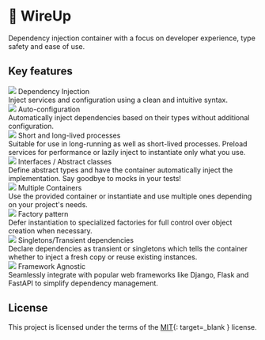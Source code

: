 # :thread: WireUp

Dependency injection container with a focus on developer experience, type safety and ease of use.

## Key features

<div class="card-container">
    <div class="card">
        <div class="card-title">
            <img src="https://cdn.jsdelivr.net/gh/jdecked/twemoji@14.1.2/assets/72x72/27a1.png" /> 
            Dependency Injection
        </div>
        Inject services and configuration using a clean and intuitive syntax.
    </div>
    <div class="card">
        <div class="card-title">
            <img src="https://cdn.jsdelivr.net/gh/jdecked/twemoji@14.1.2/assets/72x72/2699.png" /> 
            Auto-configuration
        </div>
        Automatically inject dependencies based on their types without additional configuration.
    </div>
    <div class="card">
        <div class="card-title">
            <img src="https://cdn.jsdelivr.net/gh/jdecked/twemoji@14.1.2/assets/72x72/231b.png" /> 
            Short and long-lived processes
        </div>
        Suitable for use in long-running as well as short-lived processes.
        Preload services for performance or lazily inject to instantiate only what you use.
    </div>
    <div class="card">
        <div class="card-title">
            <img src="https://cdn.jsdelivr.net/gh/jdecked/twemoji@14.1.2/assets/72x72/1f4dc.png" /> 
            Interfaces / Abstract classes
        </div>
        Define abstract types and have the container automatically inject the implementation.
        Say goodbye to mocks in your tests!
    </div>
    <div class="card">
        <div class="card-title">
            <img src="https://cdn.jsdelivr.net/gh/jdecked/twemoji@14.1.2/assets/72x72/1f465.png" /> 
            Multiple Containers
        </div>
        Use the provided container or instantiate and use multiple ones depending on your project's needs.
    </div>
    <div class="card">
        <div class="card-title">
            <img src="https://cdn.jsdelivr.net/gh/jdecked/twemoji@14.1.2/assets/72x72/1f3ed.png" />
            Factory pattern
        </div>
        Defer instantiation to specialized factories for full control over object creation when necessary.
    </div>
    <div class="card">
        <div class="card-title">
            <img src="https://cdn.jsdelivr.net/gh/jdecked/twemoji@14.1.2/assets/72x72/31-20e3.png" /> 
            Singletons/Transient dependencies
        </div>
        Declare dependencies as transient or singletons which tells the container whether 
        to inject a fresh copy or reuse existing instances.
    </div>
    <div class="card">
        <div class="card-title">
            <img src="https://cdn.jsdelivr.net/gh/jdecked/twemoji@14.1.2/assets/72x72/2753.png" /> 
            Framework Agnostic
        </div>
        Seamlessly integrate with popular web frameworks like Django, Flask and FastAPI
        to simplify dependency management.
    </div>

</div>

## License

This project is licensed under the terms of the
[MIT](https://github.com/maldoinc/wireup/blob/master/license.md){: target=_blank } license.
